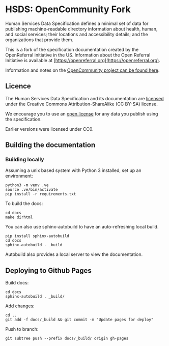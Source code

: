 # HSDS: OpenCommunity Fork

Human Services Data Specification defines a minimal set of data for publishing machine-readable directory information about health, human, and social services; their locations and accessibility details; and the organizations that provide them.

This is a fork of the specification documentation created by the OpenReferral initiative in the US. Information about the Open Referral Initiative is available at [https://openreferral.org](https://openreferral.org).

Information and notes on the [OpenCommunity project can be found here](https://opencommunity.org.uk/).


## Licence

The Human Services Data Specification and its documentation are [licensed](LICENSE) under the Creative Commons Attribution-ShareAlike (CC BY-SA) license.

We encourage you to use an [open license](http://licenses.opendefinition.org/) for any data you publish using the specification.

Earlier versions were licensed under CC0.

## Building the documentation

### Building locally

Assuming a unix based system with Python 3 installed, set up an environment:

```
python3 -m venv .ve    
source .ve/bin/activate
pip install -r requirements.txt
```

To build the docs:

```
cd docs
make dirhtml
```

You can also use sphinx-autobuild to have an auto-refreshing local build.

```
pip install sphinx-autobuild
cd docs
sphinx-autobuild . _build
```

Autobuild also provides a local server to view the documentation.

## Deploying to Github Pages

Build docs:

```
cd docs
sphinx-autobuild . _build/
```

Add changes:

```
cd ..
git add -f docs/_build && git commit -m "Update pages for deploy"
```

Push to branch:

```
git subtree push --prefix docs/_build/ origin gh-pages
```